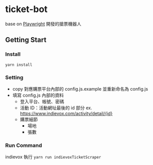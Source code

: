 # ticket-bot
base on [Playwright](https://playwright.dev/) 開發的搶票機器人
## Getting Start

### Install
`yarn install`

### Setting
- copy 對應購票平台內部的 config.js.example 並重新命名為 config.js
- 填寫 config.js 內部的資料
  - 登入平台、帳號、密碼
  - 活動 ID：活動網址最後的 id 部分 ex. https://www.indievox.com/activity/detail/{id}
  - 購票細節
    - 場地
    - 張數

### Run Command
indievox
執行 `yarn run indievoxTicketScraper`
